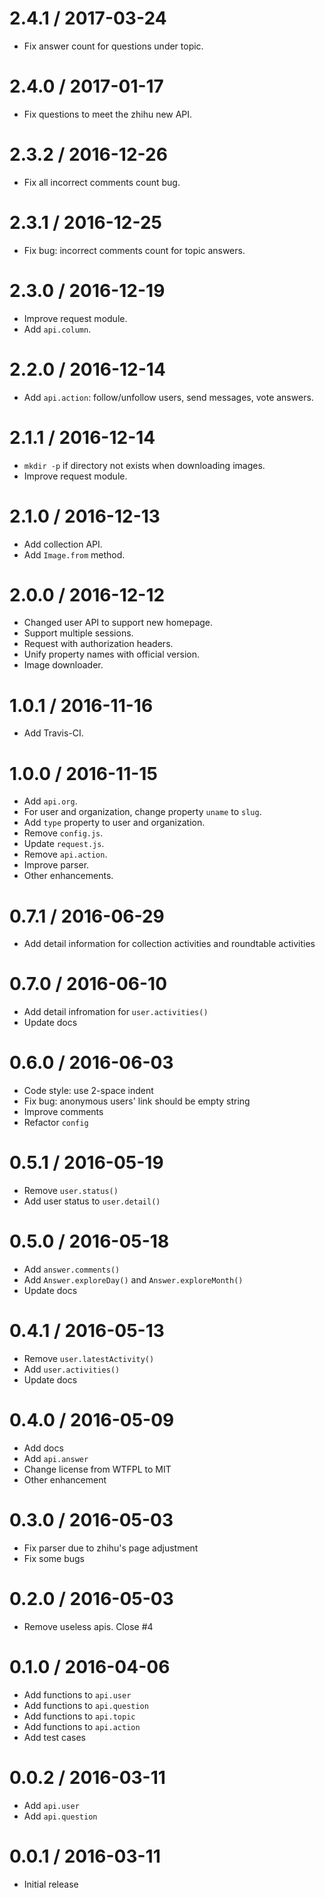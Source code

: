 # 2.4.1 / 2017-03-24

- Fix answer count for questions under topic.

# 2.4.0 / 2017-01-17

- Fix questions to meet the zhihu new API.

# 2.3.2 / 2016-12-26

- Fix all incorrect comments count bug.

# 2.3.1 / 2016-12-25

- Fix bug: incorrect comments count for topic answers.

# 2.3.0 / 2016-12-19

- Improve request module.
- Add `api.column`.

# 2.2.0 / 2016-12-14

- Add `api.action`: follow/unfollow users, send messages, vote answers.

# 2.1.1 / 2016-12-14

- `mkdir -p` if directory not exists when downloading images.
- Improve request module.

# 2.1.0 / 2016-12-13

- Add collection API.
- Add `Image.from` method.

# 2.0.0 / 2016-12-12

- Changed user API to support new homepage.
- Support multiple sessions.
- Request with authorization headers.
- Unify property names with official version.
- Image downloader.

# 1.0.1 / 2016-11-16

- Add Travis-CI.

# 1.0.0 / 2016-11-15

- Add `api.org`.
- For user and organization, change property `uname` to `slug`.
- Add `type` property to user and organization.
- Remove `config.js`.
- Update `request.js`.
- Remove `api.action`.
- Improve parser.
- Other enhancements.

# 0.7.1 / 2016-06-29

- Add detail information for collection activities and roundtable activities

# 0.7.0 / 2016-06-10

- Add detail infromation for `user.activities()`
- Update docs

# 0.6.0 / 2016-06-03

- Code style: use 2-space indent
- Fix bug: anonymous users' link should be empty string
- Improve comments
- Refactor `config`

# 0.5.1 / 2016-05-19

- Remove `user.status()`
- Add user status to `user.detail()`

# 0.5.0 / 2016-05-18

- Add `answer.comments()`
- Add `Answer.exploreDay()` and `Answer.exploreMonth()`
- Update docs

# 0.4.1 / 2016-05-13

- Remove `user.latestActivity()`
- Add `user.activities()`
- Update docs

# 0.4.0 / 2016-05-09

- Add docs
- Add `api.answer`
- Change license from WTFPL to MIT
- Other enhancement

# 0.3.0 / 2016-05-03

- Fix parser due to zhihu's page adjustment
- Fix some bugs

# 0.2.0 / 2016-05-03

- Remove useless apis. Close #4

# 0.1.0 / 2016-04-06

- Add functions to `api.user`
- Add functions to `api.question`
- Add functions to `api.topic`
- Add functions to `api.action`
- Add test cases

# 0.0.2 / 2016-03-11

- Add `api.user`
- Add `api.question`

# 0.0.1 / 2016-03-11

- Initial release
